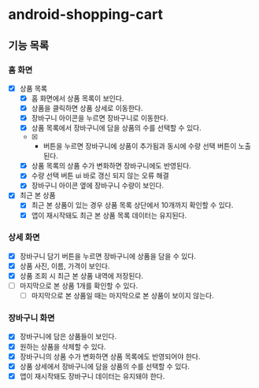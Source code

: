 # android-shopping-cart

## 기능 목록
### 홈 화면 
- [x] 상품 목록
  - [x] 홈 화면에서 상품 목록이 보인다.
  - [x] 상품을 클릭하면 상품 상세로 이동한다.
  - [x] 장바구니 아이콘을 누르면 장바구니로 이동한다.
  - [x] 상품 목록에서 장바구니에 담을 상품의 수를 선택할 수 있다.
  - [x] + 버튼을 누르면 장바구니에 상품이 추가됨과 동시에 수량 선택 버튼이 노출된다.
  - [x] 상품 목록의 상품 수가 변화하면 장바구니에도 반영된다.
  - [x] 수량 선택 버튼 ui 바로 갱신 되지 않는 오류 해결
  - [x] 장바구니 아이콘 옆에 장바구니 수량이 보인다.
- [x] 최근 본 상품
  - [x] 최근 본 상품이 있는 경우 상품 목록 상단에서 10개까지 확인할 수 있다.
  - [x] 앱이 재시작돼도 최근 본 상품 목록 데이터는 유지된다.

### 상세 화면
  - [x] 장바구니 담기 버튼을 누르면 장바구니에 상품을 담을 수 있다.
  - [x] 상품 사진, 이름, 가격이 보인다.
  - [x] 상품 조회 시 최근 본 상품 내역에 저장된다.
  - [ ] 마지막으로 본 상품 1개를 확인할 수 있다.
    - [ ] 마지막으로 본 상품일 때는 마지막으로 본 상품이 보이지 않는다.

### 장바구니 화면
  - [x] 장바구니에 담은 상품들이 보인다.
  - [x] 원하는 상품을 삭제할 수 있다.
  - [x] 장바구니의 상품 수가 변화하면 상품 목록에도 반영되어야 한다.
  - [x] 상품 상세에서 장바구니에 담을 상품의 수를 선택할 수 있다.
  - [x] 앱이 재시작돼도 장바구니 데이터는 유지돼야 한다.
